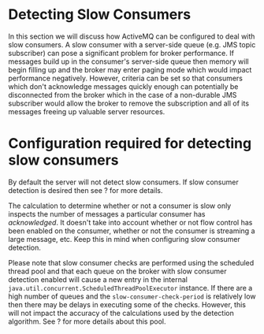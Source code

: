 Detecting Slow Consumers
========================

In this section we will discuss how ActiveMQ can be configured to deal
with slow consumers. A slow consumer with a server-side queue (e.g. JMS
topic subscriber) can pose a significant problem for broker performance.
If messages build up in the consumer's server-side queue then memory
will begin filling up and the broker may enter paging mode which would
impact performance negatively. However, criteria can be set so that
consumers which don't acknowledge messages quickly enough can
potentially be disconnected from the broker which in the case of a
non-durable JMS subscriber would allow the broker to remove the
subscription and all of its messages freeing up valuable server
resources.

Configuration required for detecting slow consumers
===================================================

By default the server will not detect slow consumers. If slow consumer
detection is desired then see ? for more details.

The calculation to determine whether or not a consumer is slow only
inspects the number of messages a particular consumer has
*acknowledged*. It doesn't take into account whether or not flow control
has been enabled on the consumer, whether or not the consumer is
streaming a large message, etc. Keep this in mind when configuring slow
consumer detection.

Please note that slow consumer checks are performed using the scheduled
thread pool and that each queue on the broker with slow consumer
detection enabled will cause a new entry in the internal
`java.util.concurrent.ScheduledThreadPoolExecutor` instance. If there
are a high number of queues and the `slow-consumer-check-period` is
relatively low then there may be delays in executing some of the checks.
However, this will not impact the accuracy of the calculations used by
the detection algorithm. See ? for more details about this pool.
